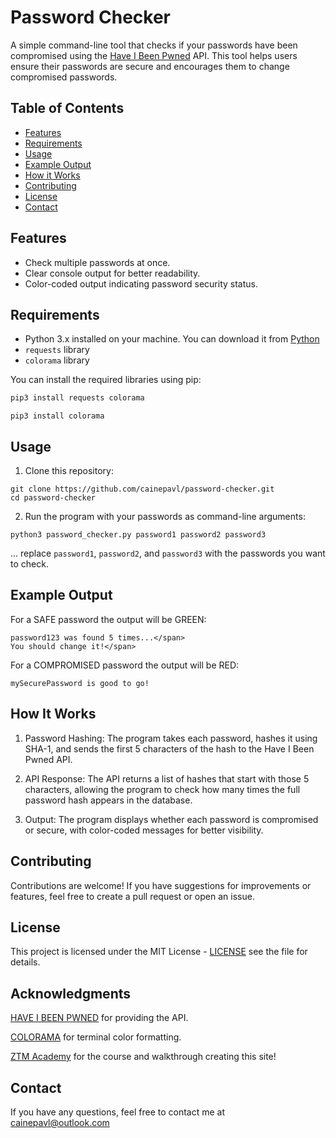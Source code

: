 # Password Checker

A simple command-line tool that checks if your passwords have been compromised using the [Have I Been Pwned](https://haveibeenpwned.com/) API. This tool helps users ensure their passwords are secure and encourages them to change compromised passwords. 

## Table of Contents

- [Features](#features)
- [Requirements](#requirements)
- [Usage](#usage)
- [Example Output](#example-output)
- [How it Works](#how-it-works)
- [Contributing](#contributing)
- [License](#license)
- [Contact](#contact)

## Features

- Check multiple passwords at once.  
- Clear console output for better readability.  
- Color-coded output indicating password security status.  

## Requirements  

- Python 3.x installed on your machine. You can download it from [Python](https://github.com/cainepavl/portfo/blob/main/LICENSE)
- `requests` library  
- `colorama` library  

You can install the required libraries using pip: 

```bash  
pip3 install requests colorama 
```
```
pip3 install colorama
```
## Usage

1. Clone this repository:
   
```
git clone https://github.com/cainepavl/password-checker.git  
cd password-checker
```
   
2. Run the program with your passwords as command-line arguments:

```
python3 password_checker.py password1 password2 password3
```

... replace `password1`, `password2`, and `password3` with the passwords you want to check.

## Example Output

For a SAFE password the output will be GREEN:
```
password123 was found 5 times...</span> 
You should change it!</span> 
```

For a COMPROMISED password the output will be RED:
```
mySecurePassword is good to go!
```


## How It Works

1. Password Hashing: The program takes each password, hashes it using SHA-1, and sends the first 5 characters of the hash to the Have I Been Pwned API.
   
2. API Response: The API returns a list of hashes that start with those 5 characters, allowing the program to check how many times the full password hash appears in the database.
   
3. Output: The program displays whether each password is compromised or secure, with color-coded messages for better visibility.


## Contributing

Contributions are welcome! If you have suggestions for improvements or features, feel free to create a pull request or open an issue.

## License

This project is licensed under the MIT License - [LICENSE](https://github.com/cainepavl/password_checker/blob/main/LICENSE) see the  file for details.

## Acknowledgments

[HAVE I BEEN PWNED](https://haveibeenpwned.com/) for providing the API.

[COLORAMA](https://pypi.org/project/colorama/) for terminal color formatting.

[ZTM Academy](https://zerotomastery.io/courses/) for the course and walkthrough creating this site!

## Contact

If you have any questions, feel free to contact me at cainepavl@outlook.com
